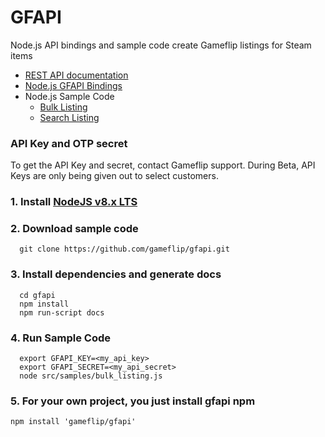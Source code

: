 # GFAPI

Node.js API bindings and sample code create Gameflip listings for Steam items
* [REST API documentation](https://gameflip.github.io/gfapi)
* [Node.js GFAPI Bindings](https://gameflip.github.io/gfapi/gfapi/0.1.1/GfApi.html)
* Node.js Sample Code
  * [Bulk Listing](https://gameflip.github.io/gfapi/samples/bulk_listing.html)
  * [Search Listing](https://gameflip.github.io/gfapi/samples/search_listing.html)

### API Key and OTP secret

To get the API Key and secret, contact Gameflip support.
During Beta, API Keys are only being given out to select customers.

### 1. Install [NodeJS v8.x LTS](https://nodejs.org)

### 2. Download sample code
```
  git clone https://github.com/gameflip/gfapi.git
```

### 3. Install dependencies and generate docs
```
  cd gfapi
  npm install
  npm run-script docs
```

### 4. Run Sample Code
```
  export GFAPI_KEY=<my_api_key>
  export GFAPI_SECRET=<my_api_secret>
  node src/samples/bulk_listing.js
```

### 5. For your own project, you just install gfapi npm
```
npm install 'gameflip/gfapi'
```
